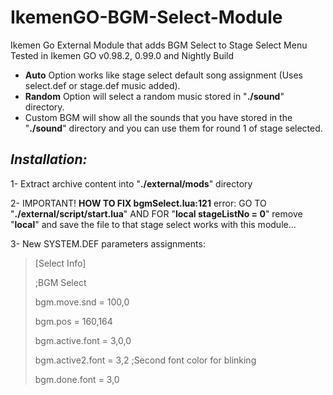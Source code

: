 # IkemenGO-BGM-Select-Module
Ikemen Go External Module that adds BGM Select to Stage Select Menu
Tested in Ikemen GO v0.98.2, 0.99.0 and Nightly Build

- **Auto** Option works like stage select default song assignment (Uses select.def or stage.def music added).
- **Random** Option will select a random music stored in "**./sound**" directory.
- Custom BGM will show all the sounds that you have stored in the "**./sound**" directory and you can use them for round 1 of stage selected.

##  _Installation:_
1- Extract archive content into "**./external/mods**" directory

2- IMPORTANT! **HOW TO FIX bgmSelect.lua:121** error:
GO TO "**./external/script/start.lua**" AND FOR "**local stageListNo = 0**"
remove "**local**" and save the file to that stage select works with this module...

3- New SYSTEM.DEF parameters assignments:

>[Select Info]
>
>;BGM Select
>
>bgm.move.snd = 100,0
>
>bgm.pos = 160,164
>
>bgm.active.font = 3,0,0
>
>bgm.active2.font = 3,2  ;Second font color for blinking
>
>bgm.done.font = 3,0

